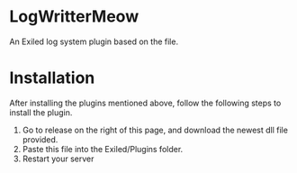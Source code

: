 # LogWritterMeow
An Exiled log system plugin based on the file. 
# Installation
 After installing the plugins mentioned above, follow the following steps to install the plugin.
1. Go to release on the right of this page, and download the newest dll file provided.
2. Paste this file into the Exiled/Plugins folder.
3. Restart your server


